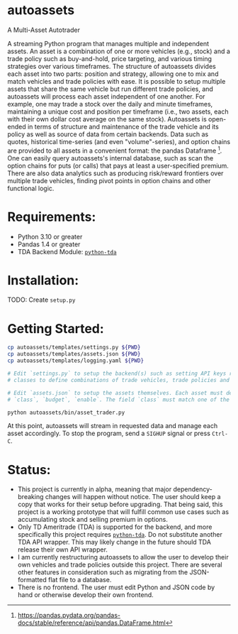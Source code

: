 # autoassets
A Multi-Asset Autotrader

A streaming Python program that manages multiple and independent assets. An asset is a combination of one or more vehicles (e.g., stock) and a trade policy such as buy-and-hold, price targeting, and various timing strategies over various timeframes. The structure of autoassets divides each asset into two parts: position and strategy, allowing one to mix and match vehicles and trade policies with ease. It is possible to setup multiple assets that share the same vehicle but run different trade policies, and autoassets will process each asset independent of one another. For example, one may trade a stock over the daily and minute timeframes, maintaining a unique cost and position per timeframe (i.e., two assets, each with their own dollar cost average on the same stock). Autoassets is open-ended in terms of structure and maintenance of the trade vehicle and its policy as well as source of data from certain backends. Data such as quotes, historical time-series (and even "volume"-series), and option chains are provided to all assets in a convenient format: the pandas Dataframe [^1]. One can easily query autoassets's internal database, such as scan the option chains for puts (or calls) that pays at least a user-specified premium. There are also data analytics such as producing risk/reward frontiers over multiple trade vehicles, finding pivot points in option chains and other functional logic.

# Requirements:
* Python 3.10 or greater
* Pandas 1.4 or greater
* TDA Backend Module: [`python-tda`](https://github.com/ajarthurs/python-tda)

# Installation:
TODO: Create `setup.py`

# Getting Started:
```bash
cp autoassets/templates/settings.py ${PWD}
cp autoassets/templates/assets.json ${PWD}
cp autoassets/templates/logging.yaml ${PWD}

# Edit `settings.py` to setup the backend(s) such as setting API keys required for access, and write asset
# classes to define combinations of trade vehicles, trade policies and their respective sources of data.

# Edit `assets.json` to setup the assets themselves. Each asset must define the following fields:
# `class`, `budget`, `enable`. The field `class` must match one of the asset classes defined in `settings.py`.

python autoassets/bin/asset_trader.py
```
At this point, autoassets will stream in requested data and manage each asset accordingly. To stop the program, send a `SIGHUP` signal or press `Ctrl-C`.

# Status:
* This project is currently in alpha, meaning that major dependency-breaking changes will happen without notice. The user should keep a copy that works for their setup before upgrading. That being said, this project is a working prototype that will fulfill common use cases such as accumulating stock and selling premium in options.
* Only TD Ameritrade (TDA) is supported for the backend, and more specifically this project requires [`python-tda`](https://github.com/ajarthurs/python-tda). Do not substitute another TDA API wrapper. This may likely change in the future should TDA release their own API wrapper.
* I am currently restructuring autoassets to allow the user to develop their own vehicles and trade policies outside this project. There are several other features in consideration such as migrating from the JSON-formatted flat file to a database.
* There is no frontend. The user must edit Python and JSON code by hand or otherwise develop their own frontend.

[^1]: https://pandas.pydata.org/pandas-docs/stable/reference/api/pandas.DataFrame.html
